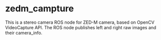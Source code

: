 # zedm_campture
This is a stereo camera ROS node for ZED-M camera, based on OpenCV VideoCapture API. The ROS node publishes left and right raw images and their camera_info.
